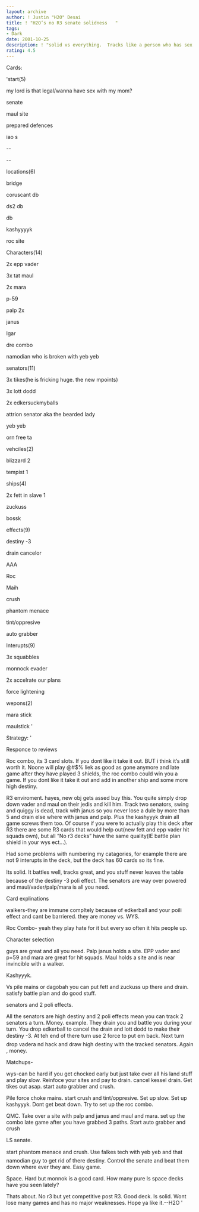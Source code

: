 ```yaml
---
layout: archive
author: ! Justin "H2O" Desai
title: ! "H2O’s no R3 senate solidness   "
tags:
- Dark
date: 2001-10-25
description: ! "solid vs everything.  Tracks like a person who has sex with their mother."
rating: 4.5
---
```

Cards: 

'start(5)

my lord is that legal/wanna have sex with my mom?

senate

maul site

prepared defences

iao s

--

--

locations(6)

bridge

coruscant db

ds2 db

 db

kashyyyyk

roc site


Characters(14)

2x epp vader

3x tat maul

2x mara

p-59

palp 2x

janus

Igar

dre combo

namodian who is broken with yeb yeb


senators(11)

3x tikes(he is fricking huge.  the new mpoints)

3x lott dodd

2x edkersuckmyballs

attrion senator aka the bearded lady

yeb yeb

orn free ta


vehciles(2)

blizzard 2

tempist 1


ships(4)

2x fett in slave 1

zuckuss

bossk


effects(9)

destiny -3

drain cancelor

AAA

Roc

Maih

crush

phantom menace

tint/oppresive

auto grabber


Interupts(9)

3x squabbles

monnock evader

2x accelrate our plans

force lightening


wepons(2)

mara stick

maulstick '

Strategy: '

Responce to reviews


Roc combo, its 3 card slots.  If you dont like it take it out.  BUT  i think it’s still worth it.  Noone will play @#$% liek as good as gone anymore and late game after they have played 3 shields, the roc combo could win you a game.  If you dont like it take it out and add in another ship and some more high destiny.


R3 enviroment.  hayes, new obj gets assed buy this.  You quite simply drop down vader and maul on their jedis and kill him.  Track two senators, swing and quiggy is dead, track with janus so you never lose a dule by more than 5 and drain else where with janus and palp.  Plus the kashyyyk drain all game screws them too.  Of course if you were to actually play this deck after R3 there are some R3 cards that would help out(new fett and epp vader hit squads own), but all ”No r3 decks” have the same quality(IE battle plan shield in your wys ect...).


Had some problems with numbering my catagories, for example there are not 9 interupts in the deck, but the deck has 60 cards so its fine.







Its solid.  It battles well, tracks great, and you stuff never leaves the table because of the destiny -3 poli effect.  The senators are way over powered and maul/vader/palp/mara is all you need.


Card explinations


walkers-they are immune compltely because of edkerball and your poili effect and cant be barriered.  they are money vs. WYS.


Roc Combo- yeah they play hate for it but every so often it hits people up.


Character selection

guys are great and all you need. Palp janus holds a site.  EPP vader and p=59 and mara are great for hit squads.  Maul holds a site and is near invincible with a walker.


Kashyyyk.  

Vs pile mains or dagobah you can put fett and zuckuss up there and drain.  satisfy battle plan and do good stuff.


senators and 2 poli effects.

All the senators are high destiny and 2 poli effects mean you can track 2 senators a turn.  Money.  example.  They drain you and battle you during your turn.  You drop edkerball to cancel the drain and lott dodd to make their destiny -3.  At teh end of there turn use 2 force to put em back.  Next turn drop vadera nd hack and draw high destiny with the tracked senators.  Again , money.


Matchups-


wys-can be hard if you get chocked early but just take over all his land stuff and play slow.  Reinfoce your sites and pay to drain.  cancel kessel drain.  Get tikes out asap. start auto grabber and crush.


Pile force choke mains.  start crush and tint/oppresive.  Set up slow.  Set up kashyyyk.  Dont get beat down.  Try to set up the roc combo.  


QMC.  Take over a site with palp and janus and maul and mara.  set up the combo late game after you have grabbed 3 paths.  Start auto grabber and crush


LS senate.

start phantom menace and crush.  Use falkes tech with yeb yeb and that namodian guy to get rid of there destiny.  Control the senate and beat them down where ever they are.  Easy game.


Space.  Hard but monnok is a good card.  How many pure ls space decks have you seen lately?


Thats about.  No r3 but yet competitive post R3.  Good deck.  Is solid.  Wont lose many games and has no major weaknesses.  Hope ya like it.--H2O  '